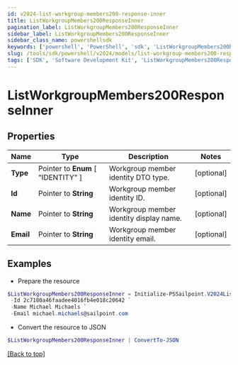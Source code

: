 ```yaml
---
id: v2024-list-workgroup-members200-response-inner
title: ListWorkgroupMembers200ResponseInner
pagination_label: ListWorkgroupMembers200ResponseInner
sidebar_label: ListWorkgroupMembers200ResponseInner
sidebar_class_name: powershellsdk
keywords: ['powershell', 'PowerShell', 'sdk', 'ListWorkgroupMembers200ResponseInner', 'V2024ListWorkgroupMembers200ResponseInner'] 
slug: /tools/sdk/powershell/v2024/models/list-workgroup-members200-response-inner
tags: ['SDK', 'Software Development Kit', 'ListWorkgroupMembers200ResponseInner', 'V2024ListWorkgroupMembers200ResponseInner']
---
```



# ListWorkgroupMembers200ResponseInner

## Properties

Name | Type | Description | Notes
------------ | ------------- | ------------- | -------------
**Type** |  Pointer to  **Enum** [  "IDENTITY" ] | Workgroup member identity DTO type. | [optional] 
**Id** |  Pointer to **String** | Workgroup member identity ID. | [optional] 
**Name** |  Pointer to **String** | Workgroup member identity display name. | [optional] 
**Email** |  Pointer to **String** | Workgroup member identity email. | [optional] 

## Examples

- Prepare the resource
```powershell
$ListWorkgroupMembers200ResponseInner = Initialize-PSSailpoint.V2024ListWorkgroupMembers200ResponseInner  -Type IDENTITY `
 -Id 2c7180a46faadee4016fb4e018c20642 `
 -Name Michael Michaels `
 -Email michael.michaels@sailpoint.com
```

- Convert the resource to JSON
```powershell
$ListWorkgroupMembers200ResponseInner | ConvertTo-JSON
```


[[Back to top]](#) 

